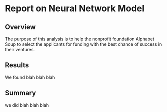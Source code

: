 # Report on Neural Network Model

## Overview
The purpose of this analysis is to help the nonprofit foundation Alphabet Soup to select the applicants for funding with the best chance of success in their ventures. 
## Results
We found blah blah blah
## Summary
we did blah blah blah
